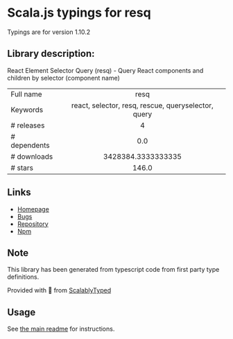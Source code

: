 
# Scala.js typings for resq

Typings are for version 1.10.2

## Library description:
React Element Selector Query (resq) - Query React components and children by selector (component name)

|                    |                 |
| ------------------ | :-------------: |
| Full name          | resq |
| Keywords           | react, selector, resq, rescue, queryselector, query |
| # releases         | 4 |
| # dependents       | 0.0 |
| # downloads        | 3428384.3333333335 |
| # stars            | 146.0 |

## Links
- [Homepage](https://github.com/baruchvlz/resq#readme)
- [Bugs](https://github.com/baruchvlz/resq/issues)
- [Repository](https://github.com/baruchvlz/resq)
- [Npm](https://www.npmjs.com/package/resq)
    


## Note
This library has been generated from typescript code from first party type definitions.

Provided with :purple_heart: from [ScalablyTyped](https://github.com/oyvindberg/ScalablyTyped)

## Usage
See [the main readme](../../readme.md) for instructions.


